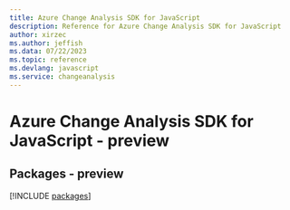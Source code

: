 ```yaml
---
title: Azure Change Analysis SDK for JavaScript
description: Reference for Azure Change Analysis SDK for JavaScript
author: xirzec
ms.author: jeffish
ms.data: 07/22/2023
ms.topic: reference
ms.devlang: javascript
ms.service: changeanalysis
---
```

# Azure Change Analysis SDK for JavaScript - preview
## Packages - preview
[!INCLUDE [packages](change-analysis-index.md)]